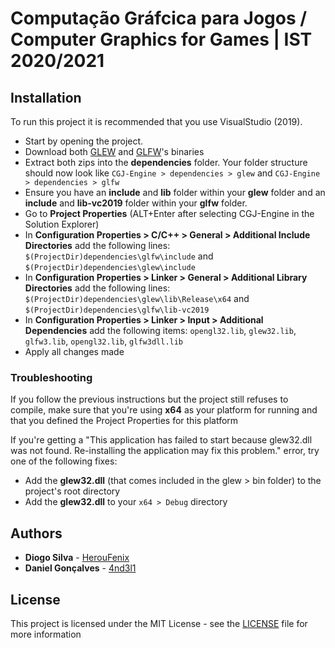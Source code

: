 # Computação Gráfcica para Jogos / Computer Graphics for Games | IST 2020/2021

## Installation
To run this project it is recommended that you use VisualStudio (2019). 
-	Start by opening the project.
-	Download both [GLEW](http://glew.sourceforge.net/) and [GLFW](https://www.glfw.org/download.html)\'s binaries
-	Extract both zips into the **dependencies** folder. Your folder structure should now look like ```CGJ-Engine > dependencies > glew``` and ```CGJ-Engine > dependencies > glfw```
-	Ensure you have an **include** and **lib** folder within your **glew** folder and an **include** and **lib-vc2019** folder within your **glfw** folder.
-	Go to **Project Properties** (ALT+Enter after selecting CGJ-Engine in the Solution Explorer)
-	In **Configuration Properties > C/C++ > General > Additional Include Directories** add the following lines: ```$(ProjectDir)dependencies\glfw\include``` and ```$(ProjectDir)dependencies\glew\include```
-	In **Configuration Properties > Linker > General > Additional Library Directories** add the following lines: ```$(ProjectDir)dependencies\glew\lib\Release\x64``` and ```$(ProjectDir)dependencies\glfw\lib-vc2019```
-	In **Configuration Properties > Linker > Input > Additional Dependencies** add the following items: ```opengl32.lib```, ```glew32.lib```, ```glfw3.lib```, ```opengl32.lib```, ```glfw3dll.lib```
-	Apply all changes made

### Troubleshooting
If you follow the previous instructions but the project still refuses to compile, make sure that you\'re using **x64** as your platform for running and that you defined the Project Properties for this platform

If you\'re getting a "This application has failed to start because glew32.dll was not found. Re-installing the application may fix this problem." error, try one of the following fixes:
-	Add the **glew32.dll** (that comes included in the glew > bin folder) to the project\'s root directory
-	Add the **glew32.dll** to your ```x64 > Debug``` directory

## Authors

-   **Diogo Silva** - [HerouFenix](https://github.com/HerouFenix)
-   **Daniel Gonçalves** - [4nd3l1](https://github.com/4nd3l1)

## License

This project is licensed under the MIT License - see the [LICENSE](https://github.com/heroufenix/cgj-utils/blob/master/LICENSE) file for more information

